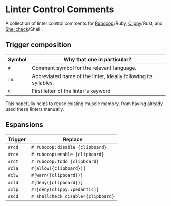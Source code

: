 # Linter Control Comments

A collection of linter control comments for
[Rubocop](https://rubocop.org)/Ruby,
[Clippy](https://doc.rust-lang.org/stable/clippy/)/Rust,
and [Shellcheck](https://www.shellcheck.net/)/Shell
.

## Trigger composition

Symbol | Why that one in particular?
-- | --
`#` | Comment symbol for the relevant language.
`rb` | Abbreviated name of the linter, ideally following its syllables.
`d` | First letter of the linter's keyword

This hopefully helps to reuse existing muscle memory,
from having already used these linters manually.

## Espansions

Trigger | Replace
-- | --
`#rcd` | `# rubocop:disable {clipboard}`
`#rce` | `# rubocop:enable {clipboard}`
`#rct` | `# rubocop:todo {clipboard}`
`#cla` | `#[allow({clipboard})]`
`#clw` | `#[warn({clipboard})]`
`#cld` | `#[deny({clipboard})]`
`#clp` | `#![deny(clippy::pedantic)]`
`#scd` | `# shellcheck disable={clipboard}`
